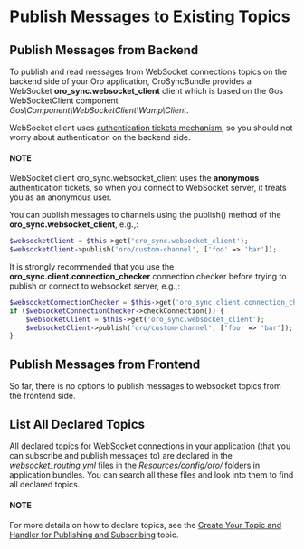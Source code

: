 <a id="dev-cookbook-system-websockets-publish-to-topic"></a>

# Publish Messages to Existing Topics

## Publish Messages from Backend

To publish and read messages from WebSocket connections topics on the backend side of your Oro application, OroSyncBundle provides a WebSocket  **oro_sync.websocket_client** client which is based on the Gos WebSocketClient component *Gos\\Component\\WebSocketClient\\Wamp\\Client*.

WebSocket client uses [authentication tickets mechanism](authentication-autorization.md#dev-cookbook-system-websockets-authentication-autorization), so you should not worry about authentication on the backend side.

#### NOTE
WebSocket client oro_sync.websocket_client uses the **anonymous** authentication tickets, so when you connect to WebSocket server, it treats you as an anonymous user.

You can publish messages to channels using the publish() method of the **oro_sync.websocket_client**, e.g.,:

```php
$websocketClient = $this->get('oro_sync.websocket_client');
$websocketClient->publish('oro/custom-channel', ['foo' => 'bar']);
```

It is strongly recommended that you use the **oro_sync.client.connection_checker** connection checker before trying to publish or connect to websocket server, e.g.,:

```php
$websocketConnectionChecker = $this->get('oro_sync.client.connection_checker');
if ($websocketConnectionChecker->checkConnection()) {
    $websocketClient = $this->get('oro_sync.websocket_client');
    $websocketClient->publish('oro/custom-channel', ['foo' => 'bar']);
}
```

## Publish Messages from Frontend

So far, there is no options to publish messages to websocket topics from the frontend side.

## List All Declared Topics

All declared topics for WebSocket connections in your application (that you can subscribe and publish messages to) are declared in the *websocket_routing.yml* files in the *Resources/config/oro/* folders in application bundles. You can search all these files and look into them to find all declared topics.

#### NOTE
For more details on how to declare topics, see the [Create Your Topic and Handler for Publishing and Subscribing](create-topic-and-handler.md#dev-cookbook-system-websockets-create-topic-and-handler) topic.
